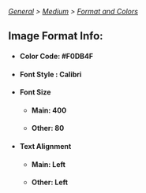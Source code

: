 _[General](../README.md) > [Medium](./main.md) > [Format and Colors](./Formatting&Colors.md)_

## **Image Format Info:**

- #### Color Code: #F0DB4F
- #### Font Style : Calibri
- #### Font Size
  - #### Main: 400
  - #### Other: 80
- #### Text Alignment
  - #### Main: Left
  - #### Other: Left
